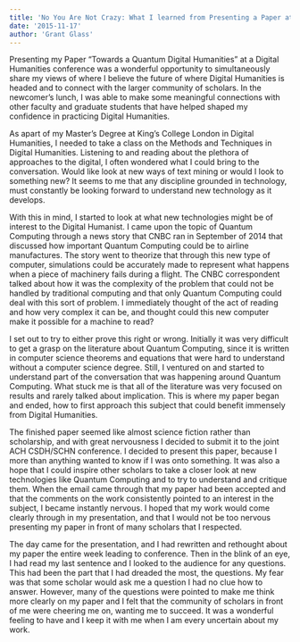 ```yaml
---
title: 'No You Are Not Crazy: What I learned from Presenting a Paper at the Joint ACH and CSDH/SCHN Conference 2015'
date: '2015-11-17'
author: 'Grant Glass'
---
```

Presenting my Paper “Towards a Quantum Digital Humanities” at a Digital Humanities conference was a wonderful opportunity to simultaneously share my views of where I believe the future of where Digital Humanities is headed and to connect with the larger community of scholars. In the newcomer’s lunch, I was able to make some meaningful connections with other faculty and graduate students that have helped shaped my confidence in practicing Digital Humanities.

As apart of my Master’s Degree at King’s College London in Digital Humanities, I needed to take a class on the Methods and Techniques in Digital Humanities. Listening to and reading about the plethora of approaches to the digital, I often wondered what I could bring to the conversation. Would like look at new ways of text mining or would I look to something new? It seems to me that any discipline grounded in technology, must constantly be looking forward to understand new technology as it develops.

With this in mind, I started to look at what new technologies might be of interest to the Digital Humanist. I came upon the topic of Quantum Computing through a news story that CNBC ran in September of 2014 that discussed how important Quantum Computing could be to airline manufactures. The story went to theorize that through this new type of computer, simulations could be accurately made to represent what happens when a piece of machinery fails during a flight. The CNBC correspondent talked about how it was the complexity of the problem that could not be handled by traditional computing and that only Quantum Computing could deal with this sort of problem. I immediately thought of the act of reading and how very complex it can be, and thought could this new computer make it possible for a machine to read?

I set out to try to either prove this right or wrong. Initially it was very difficult to get a grasp on the literature about Quantum Computing, since it is written in computer science theorems and equations that were hard to understand without a computer science degree. Still, I ventured on and started to understand part of the conversation that was happening around Quantum Computing. What stuck me is that all of the literature was very focused on results and rarely talked about implication. This is where my paper began and ended, how to first approach this subject that could benefit immensely from Digital Humanities.

The finished paper seemed like almost science fiction rather than scholarship, and with great nervousness I decided to submit it to the joint ACH CSDH/SCHN conference. I decided to present this paper, because I more than anything wanted to know if I was onto something. It was also a hope that I could inspire other scholars to take a closer look at new technologies like Quantum Computing and to try to understand and critique them. When the email came through that my paper had been accepted and that the comments on the work consistently pointed to an interest in the subject, I became instantly nervous. I hoped that my work would come clearly through in my presentation, and that I would not be too nervous presenting my paper in front of many scholars that I respected.

The day came for the presentation, and I had rewritten and rethought about my paper the entire week leading to conference. Then in the blink of an eye, I had read my last sentence and I looked to the audience for any questions. This had been the part that I had dreaded the most, the questions. My fear was that some scholar would ask me a question I had no clue how to answer. However, many of the questions were pointed to make me think more clearly on my paper and I felt that the community of scholars in front of me were cheering me on, wanting me to succeed. It was a wonderful feeling to have and I keep it with me when I am every uncertain about my work.
